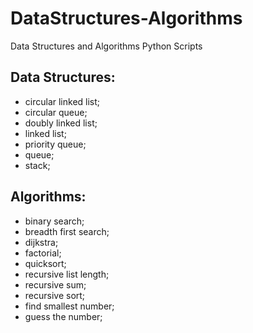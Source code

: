 # DataStructures-Algorithms
Data Structures and Algorithms Python Scripts

## Data Structures:

* circular linked list;
* circular queue;
* doubly linked list;
* linked list;
* priority queue;
* queue;
* stack;

## Algorithms:

* binary search;
* breadth first search;
* dijkstra;
* factorial;
* quicksort;
* recursive list length;
* recursive sum;
* recursive sort;
* find smallest number;
* guess the number;
